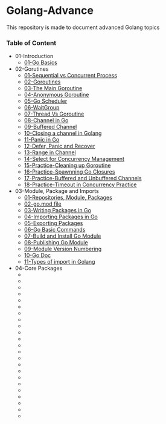 # Golang-Advance
This repository is made to document advanced Golang topics

### Table of Content
* 01-Introduction
    * [01-Go Basics](https://github.com/nilanjanb3/golang.git)
* 02-Gorutines
    * [01-Sequential vs Concurrent Process](https://blog.bitsrc.io/sequential-vs-concurrent-vs-parallelism-87d1907e5be0)
    * [02-Goroutines](https://www.freecodecamp.org/news/concurrent-programming-in-go/)
    * [03-The Main Goroutine](https://www.educative.io/answers/what-is-a-goroutine)
    * [04-Anonymous Goroutine](https://www.tutorialspoint.com/anonymous-goroutines-in-golang)
    * [05-Go Scheduler](https://www.kelche.co/blog/go/golang-scheduling/)
    * [06-WaitGroup](https://www.geeksforgeeks.org/using-waitgroup-in-golang/)
    * [07-Thread Vs Goroutine](https://www.tutorialspoint.com/goroutine-vs-thread-in-golang)
    * [08-Channel in Go](https://www.geeksforgeeks.org/channel-in-golang/)
    * [09-Buffered Channel](https://www.geeksforgeeks.org/buffered-channel-in-golang/)
    * [10-Closing a channel in Golang](https://www.scaler.com/topics/golang/closing-the-channel-in-golang/)
    * [11-Panic in Go](https://www.geeksforgeeks.org/panic-in-golang/)
    * [12-Defer, Panic and Recover](https://go.dev/blog/defer-panic-and-recover)
    * [13-Range in Channel](https://techwasti.com/range-over-channel-in-go-lang)
    * [14-Select for Concurrency Management](https://www.geeksforgeeks.org/select-statement-in-go-language/)
    * [15-Practice-Cleaning up Goroutine](https://medium.com/codezillas/golang-leaky-goroutines-and-how-to-clean-them-30b505417028)
    * [16-Practice-Spawnning Go Closures](./src/07-spawning_goroutine_clousures.go)
    * [17-Practice-Buffered and Unbuffered Channels](https://www.scaler.com/topics/golang/buffered-and-unbuffered-channel-in-golang/)
    * [18-Practice-Timeout in Concurrency Practice](https://go.dev/blog/concurrency-timeouts)
* 03-Module, Package and Imports
    * [01-Repositories, Module, Packages](https://www.workfall.com/learning/blog/how-to-use-go-modules-for-package-management/)
    * [02-go.mod file](https://go.dev/doc/modules/gomod-ref)
    * [03-Writing Packages in Go](https://medium.com/mindorks/how-to-create-a-package-in-go-ae4e79b95241)
    * [04-Importing Packages in Go](https://www.digitalocean.com/community/tutorials/importing-packages-in-go)
    * [05-Exporting Packages](https://www.callicoder.com/golang-packages/)
    * [06-Go Basic Commands](https://mayurwadekar2.medium.com/golangs-go-build-command-f471a5e8535d)
    * [07-Build and Install Go Module](https://www.geeksforgeeks.org/how-to-build-and-install-go-program/)
    * [08-Publishing Go Module](https://www.digitalocean.com/community/tutorials/how-to-distribute-go-modules)
    * [09-Module Version Numbering](https://go.dev/doc/modules/version-numbers)
    * [10-Go Doc](https://godocs.io/cmd/go)
    * [11-Types of import in Golang](https://www.geeksforgeeks.org/import-in-golang/)
* 04-Core Packages
    * []()
    * []()
    * []()
    * []()
    * []()
    * []()
    * []()
    * []()
    * []()
    * []()
    * []()
    * []()
    * []()
    * []()
    * []()
    * []()
    * []()
    * []()
    * []()
    * []()
    * []()
    * []()
    * []()
    